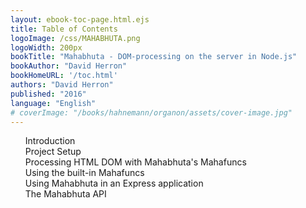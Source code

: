 ```yaml
---
layout: ebook-toc-page.html.ejs
title: Table of Contents
logoImage: /css/MAHABHUTA.png
logoWidth: 200px
bookTitle: "Mahabhuta - DOM-processing on the server in Node.js"
bookAuthor: "David Herron"
bookHomeURL: '/toc.html'
authors: "David Herron"
published: "2016"
language: "English"
# coverImage: "/books/hahnemann/organon/assets/cover-image.jpg"
---
```


<nav epub:type="toc" id="toc">
<ol type="1" start="1">
    <li><a href="introduction.html" id="introduction">Introduction</a></li>
    <li><a href="project-setup.html" id="project-setup">Project Setup</a></li>
    <li><a href="processing.html" id="processing">Processing HTML DOM with Mahabhuta's Mahafuncs</a></li>
    <li><a href="built-in.html" id="built-in">Using the built-in Mahafuncs</a></li>
    <li><a href="express.html" id="built-in">Using Mahabhuta in an Express application</a></li>
    <li><a href="api.html" id="api">The Mahabhuta API</a></li>
</ol>
</nav>
